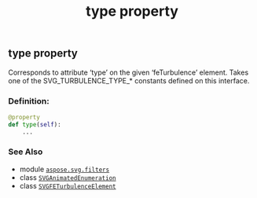 ﻿---
title: type property
second_title: Aspose.SVG for Python via .NET API References
description: 
type: docs
weight: 990
url: /python-net/aspose.svg.filters/svgfeturbulenceelement/type/
is_root: false
---

## type property


Corresponds to attribute ‘type’ on the given ‘feTurbulence’ element. Takes one of the SVG_TURBULENCE_TYPE_* constants defined on this interface.
### Definition:
```python
@property
def type(self):
    ...
```

### See Also
* module [`aspose.svg.filters`](../../)
* class [`SVGAnimatedEnumeration`](/svg/python-net/aspose.svg.datatypes/svganimatedenumeration)
* class [`SVGFETurbulenceElement`](/svg/python-net/aspose.svg.filters/svgfeturbulenceelement)
